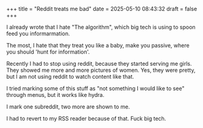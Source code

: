 +++
title = "Reddit treats me bad"
date = 2025-05-10 08:43:32
draft = false
+++

I already wrote that I hate "The algorithm", which big tech is using to spoon feed you informarmation.

The most, I hate that they treat you like a baby, make you passive, where you should 'hunt for information'.

Recently I had to stop using reddit, because they started serving me girls. They showed me more and more pictures of women. Yes, they were pretty, but I am not using reddit to watch content like that.

I tried marking some of this stuff as "not something I would like to see" through menus, but it works like hydra.

I mark one subreddit, two more are shown to me.

I had to revert to my RSS reader because of that. Fuck big tech.
